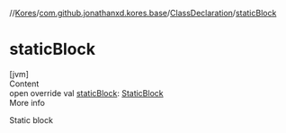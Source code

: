 //[Kores](../../index.md)/[com.github.jonathanxd.kores.base](../index.md)/[ClassDeclaration](index.md)/[staticBlock](static-block.md)



# staticBlock  
[jvm]  
Content  
open override val [staticBlock](static-block.md): [StaticBlock](../-static-block/index.md)  
More info  


Static block

  



